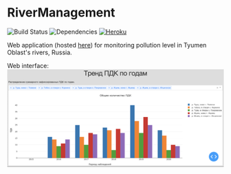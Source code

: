 # RiverManagement

![Build Status](https://travis-ci.org/pussinboots/heroku-badge.svg?branch=master)
![Dependencies](https://david-dm.org/pussinboots/heroku-badge.png)
[![Heroku](https://heroku-badge.herokuapp.com/?app=heroku-badge&style=flat)](https://rivermanagement.herokuapp.com/)

Web application (hosted [here](https://rivermanagement.herokuapp.com/)) for monitoring pollution level in Tyumen Oblast's rivers, Russia.

Web interface:
![Image of interface](https://github.com/Xrenya/RiverManagement/blob/master/plot.png)
